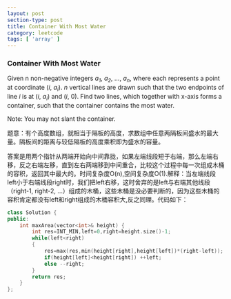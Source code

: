 ```yaml
---
layout: post
section-type: post
title: Container With Most Water
category: leetcode
tags: [ 'array' ]
---
```


### Container With Most Water

Given n non-negative integers *a<sub>1</sub>*, *a<sub>2</sub>*, ..., *a<sub>n</sub>*, where each represents a point at coordinate (*i*, *a<sub>i</sub>*). *n* vertical lines are drawn such that the two endpoints of line *i* is at (*i*, *a<sub>i</sub>*) and (*i*, 0). Find two lines, which together with x-axis forms a container, such that the container contains the most water.

Note: You may not slant the container. 

题意：有个高度数组，就相当于隔板的高度，求数组中任意两隔板间盛水的最大量。隔板间的距离与较低隔板的高度乘积即为盛水的容量。

答案是用两个指针从两端开始向中间靠拢，如果左端线段短于右端，那么左端右移，反之右端左移，直到左右两端移到中间重合，比较这个过程中每一次组成木桶的容积，返回其中最大的。时间复杂度O(n),空间复杂度O(1).解释：当左端线段left小于右端线段right时，我们把left右移，这时舍弃的是left与右端其他线段（right-1, right-2, ...）组成的木桶，这些木桶是没必要判断的，因为这些木桶的容积肯定都没有left和right组成的木桶容积大,反之同理。代码如下：

```cpp
class Solution {
public:
    int maxArea(vector<int>& height) {
        int res=INT_MIN,left=0,right=height.size()-1;
        while(left<right)
        {
            res=max(res,min(height[right],height[left])*(right-left));
            if(height[left]<height[right]) ++left;
            else --right;
        }
        return res;
    }
};
```


